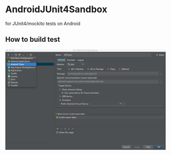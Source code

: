 # AndroidJUnit4Sandbox
for JUnit4/mockito tests on Android

## How to build test
![img](img/AllTestsConfiguration.png?raw=true)